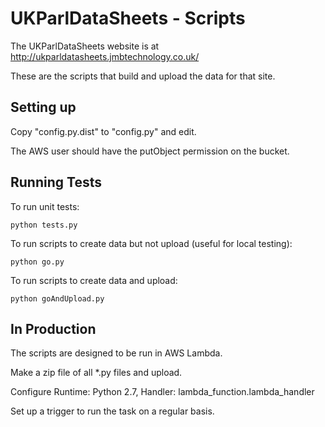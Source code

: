 # UKParlDataSheets - Scripts

The UKParlDataSheets website is at http://ukparldatasheets.jmbtechnology.co.uk/

These are the scripts that build and upload the data for that site.

## Setting up

Copy "config.py.dist" to "config.py" and edit.

The AWS user should have the putObject permission on the bucket.

## Running Tests

To run unit tests:

    python tests.py

To run scripts to create data but not upload (useful for local testing):

    python go.py

To run scripts to create data and upload:

    python goAndUpload.py

## In Production

The scripts are designed to be run in AWS Lambda.

Make a zip file of all *.py files and upload.

Configure Runtime: Python 2.7, Handler: lambda_function.lambda_handler

Set up a trigger to run the task on a regular basis.
